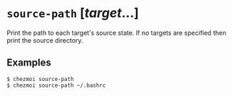 # `source-path` [*target*...]

Print the path to each target's source state. If no targets are specified then
print the source directory.

## Examples

```console
$ chezmoi source-path
$ chezmoi source-path ~/.bashrc
```
